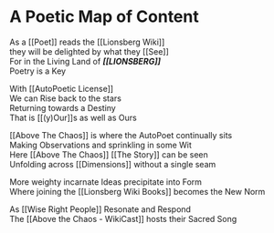 # A Poetic Map of Content

As a [[Poet]] reads the [[Lionsberg Wiki]]  
they will be delighted by what they [[See]]  
For in the Living Land of ***[[LIONSBERG]]***  
Poetry is a Key  

With [[AutoPoetic License]]  
We can Rise back to the stars  
Returning towards a Destiny  
That is [[(y)Our]]s as well as Ours  

[[Above The Chaos]] is where 
the AutoPoet continually sits  
Making Observations and sprinkling in some Wit  
Here [[Above The Chaos]] [[The Story]] can be seen  
Unfolding across [[Dimensions]] without a single seam  

More weighty incarnate Ideas precipitate into Form  
Where joining the [[Lionsberg Wiki Books]] becomes the New Norm  

As [[Wise Right People]] Resonate and Respond  
The [[Above the Chaos - WikiCast]] hosts their Sacred Song  